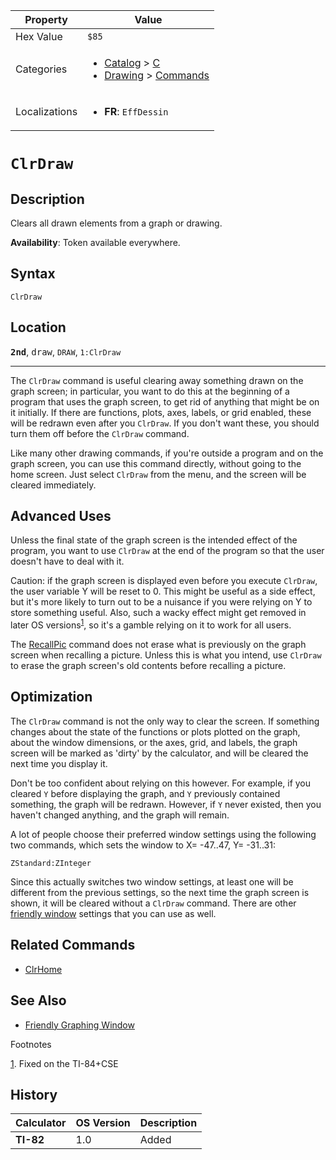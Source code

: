 | Property      | Value |
|---------------|-------|
| Hex Value     | `$85`|
| Categories    | <ul><li>[Catalog](<../categories/Catalog.md>) > [C](<../categories/Catalog.md#C>)</li><li>[Drawing](<../categories/Drawing.md>) > [Commands](<../categories/Drawing.md#Commands>)</li></ul> |
| Localizations | <ul><li><b>FR</b>: `EffDessin`</li></ul> |

# `ClrDraw`

## Description
Clears all drawn elements from a graph or drawing.


<b>Availability</b>: Token available everywhere.

## Syntax
`ClrDraw`

## Location
<tt><kbd><b>2nd</b></kbd></tt>, <kbd>draw</kbd>, `DRAW`, `1:ClrDraw`
<hr>

The `ClrDraw` command is useful clearing away something drawn on the graph screen; in particular, you want to do this at the beginning of a program that uses the graph screen, to get rid of anything that might be on it initially. If there are functions, plots, axes, labels, or grid enabled, these will be redrawn even after you `ClrDraw`. If you don't want these, you should turn them off before the `ClrDraw` command.

Like many other drawing commands, if you're outside a program and on the graph screen, you can use this command directly, without going to the home screen. Just select `ClrDraw` from the menu, and the screen will be cleared immediately.

## Advanced Uses

Unless the final state of the graph screen is the intended effect of the program, you want to use `ClrDraw` at the end of the program so that the user doesn't have to deal with it.

Caution: if the graph screen is displayed even before you execute `ClrDraw`, the user variable Y will be reset to 0. This might be useful as a side effect, but it's more likely to turn out to be a nuisance if you were relying on Y to store something useful. Also, such a wacky effect might get removed in later OS versions<sup class="footnoteref"><a id="footnoteref-1" href="javascript:;" class="footnoteref" onclick="WIKIDOT.page.utils.scrollToReference('footnote-1')">1</a></sup>, so it's a gamble relying on it to work for all users.

The [RecallPic](/recallpic) command does not erase what is previously on the graph screen when recalling a picture. Unless this is what you intend, use `ClrDraw` to erase the graph screen's old contents before recalling a picture.

## Optimization

The `ClrDraw` command is not the only way to clear the screen. If something changes about the state of the functions or plots plotted on the graph, about the window dimensions, or the axes, grid, and labels, the graph screen will be marked as 'dirty' by the calculator, and will be cleared the next time you display it.

Don't be too confident about relying on this however. For example, if you cleared `Y` before displaying the graph, and `Y` previously contained something, the graph will be redrawn. However, if `Y` never existed, then you haven't changed anything, and the graph will remain.

A lot of people choose their preferred window settings using the following two commands, which sets the window to X= -47..47, Y= -31..31:

```ti-basic
ZStandard:ZInteger
```

Since this actually switches two window settings, at least one will be different from the previous settings, so the next time the graph screen is shown, it will be cleared without a `ClrDraw` command. There are other [friendly window](/friendly-window) settings that you can use as well.

## Related Commands

*   [ClrHome](/clrhome)

## See Also

*   [Friendly Graphing Window](/friendly-window)

Footnotes

[1](javascript:;). Fixed on the TI-84+CSE

## History
| Calculator | OS Version | Description |
|------------|------------|-------------|
| <b>TI-82</b> | 1.0 | Added |


